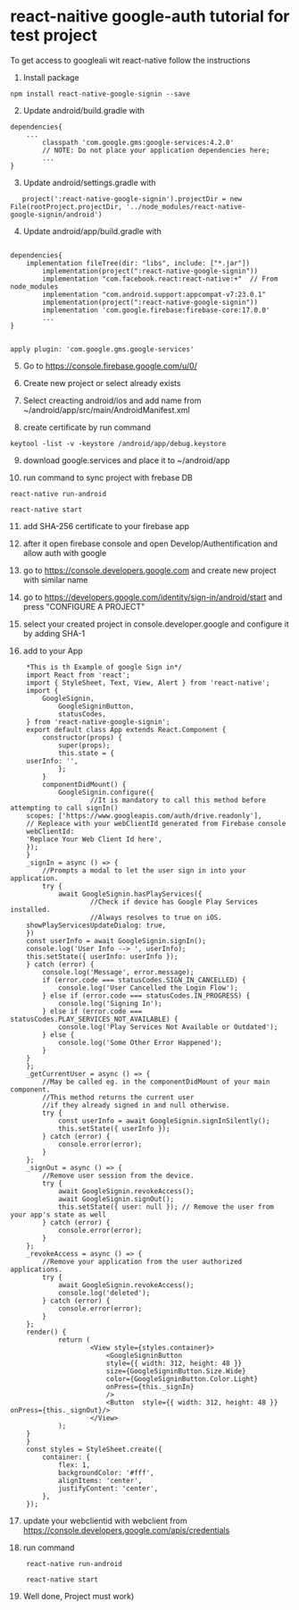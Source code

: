 # react-naitive google-auth tutorial for test project


To get access to googleali wit react-native  follow the instructions

1) Install package
```
npm install react-native-google-signin --save
```
2) Update android/build.gradle with
```
dependencies{
    ...
        classpath 'com.google.gms:google-services:4.2.0'
        // NOTE: Do not place your application dependencies here;
        ...
}
```
3) Update android/settings.gradle with
```include ':react-native-google-signin'
   project(':react-native-google-signin').projectDir = new File(rootProject.projectDir, '../node_modules/react-native-     google-signin/android')
```
4) Update android/app/build.gradle with
```a)

dependencies{
    implementation fileTree(dir: "libs", include: ["*.jar"])
        implementation(project(":react-native-google-signin"))
        implementation "com.facebook.react:react-native:+"  // From node_modules
        implementation "com.android.support:appcompat-v7:23.0.1"
        implementation(project(":react-native-google-signin"))
        implementation 'com.google.firebase:firebase-core:17.0.0'
        ...
}
```
```b) in the end of file

apply plugin: 'com.google.gms.google-services'
```
5)  Go to https://console.firebase.google.com/u/0/

6) Create new project or select already exists

7) Select creacting android/ios and add name from ~/android/app/src/main/AndroidManifest.xml

8) create certificate by run command
```
keytool -list -v -keystore /android/app/debug.keystore
```

9) download google.services and place it to ~/android/app

10) run command to sync project with frebase DB
```
react-native run-android

react-native start
```
11) add SHA-256 certificate to your firebase app

12) after it open firebase console and open  Develop/Authentification and allow auth with google

13) go to https://console.developers.google.com and create new project with  similar name

14) go to https://developers.google.com/identity/sign-in/android/start and press "CONFIGURE A PROJECT"

15) select your created project in console.developer.google and configure it by adding SHA-1


16) add to your App
```
    *This is th Example of google Sign in*/
    import React from 'react';
    import { StyleSheet, Text, View, Alert } from 'react-native';
    import {
        GoogleSignin,
            GoogleSigninButton,
            statusCodes,
    } from 'react-native-google-signin';
    export default class App extends React.Component {
        constructor(props) {
            super(props);
            this.state = {
    userInfo: '',
            };
        }
        componentDidMount() {
            GoogleSignin.configure({
                    //It is mandatory to call this method before attempting to call signIn()
    scopes: ['https://www.googleapis.com/auth/drive.readonly'],
    // Repleace with your webClientId generated from Firebase console
    webClientId:
    'Replace Your Web Client Id here',
    });
    }
    _signIn = async () => {
        //Prompts a modal to let the user sign in into your application.
        try {
            await GoogleSignin.hasPlayServices({
                    //Check if device has Google Play Services installed.
                    //Always resolves to true on iOS.
    showPlayServicesUpdateDialog: true,
    })
    const userInfo = await GoogleSignin.signIn();
    console.log('User Info --> ', userInfo);
    this.setState({ userInfo: userInfo });
    } catch (error) {
        console.log('Message', error.message);
        if (error.code === statusCodes.SIGN_IN_CANCELLED) {
            console.log('User Cancelled the Login Flow');
        } else if (error.code === statusCodes.IN_PROGRESS) {
            console.log('Signing In');
        } else if (error.code === statusCodes.PLAY_SERVICES_NOT_AVAILABLE) {
            console.log('Play Services Not Available or Outdated');
        } else {
            console.log('Some Other Error Happened');
        }
    }
    };
    _getCurrentUser = async () => {
        //May be called eg. in the componentDidMount of your main component.
        //This method returns the current user
        //if they already signed in and null otherwise.
        try {
            const userInfo = await GoogleSignin.signInSilently();
            this.setState({ userInfo });
        } catch (error) {
            console.error(error);
        }
    };
    _signOut = async () => {
        //Remove user session from the device.
        try {
            await GoogleSignin.revokeAccess();
            await GoogleSignin.signOut();
            this.setState({ user: null }); // Remove the user from your app's state as well
        } catch (error) {
            console.error(error);
        }
    };
    _revokeAccess = async () => {
        //Remove your application from the user authorized applications.
        try {
            await GoogleSignin.revokeAccess();
            console.log('deleted');
        } catch (error) {
            console.error(error);
        }
    };
    render() {
            return (
                    <View style={styles.container}>
                        <GoogleSigninButton
                        style={{ width: 312, height: 48 }}
                        size={GoogleSigninButton.Size.Wide}
                        color={GoogleSigninButton.Color.Light}
                        onPress={this._signIn}
                        />
                        <Button  style={{ width: 312, height: 48 }} onPress={this._signOut}/>
                    </View>
            );
    }
    }
    const styles = StyleSheet.create({
        container: {
            flex: 1,
            backgroundColor: '#fff',
            alignItems: 'center',
            justifyContent: 'center',
        },
    });
```
17) update your webclientid with webclient from https://console.developers.google.com/apis/credentials

18) run command
```
    react-native run-android

    react-native start
```
19) Well done, Project must work)

